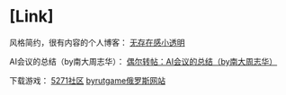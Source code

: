 # [Link]

风格简约，很有内容的个人博客：
[无存在感小透明](https://ry.huaji.store/)

AI会议的总结（by南大周志华）：
[偶尔转帖：AI会议的总结（by南大周志华）](https://www.cnblogs.com/yymn/p/4589624.html)


下载游戏：
[5271社区](https://www.xxx5217.com/)
[byrutgame俄罗斯网站](https://byrutgame.org/)




 


